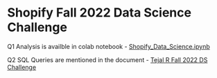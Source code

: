 # Shopify Fall 2022 Data Science Challenge

Q1 Analysis is availble in colab notebook - [Shopify_Data_Science.ipynb](https://github.com/tejal04/shopify_data_science/blob/main/Shopify_Data_Science.ipynb)

Q2 SQL Queries are mentioned in the document - [Tejal R Fall 2022 DS Challenge](https://github.com/tejal04/shopify_data_science/blob/main/Tejal%20R%20Fall%202022%20DS%20Challenge.pdf)
